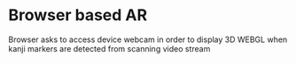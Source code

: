 # Browser based AR

Browser asks to access device webcam in order to display 3D WEBGL when kanji markers are detected from scanning video stream
